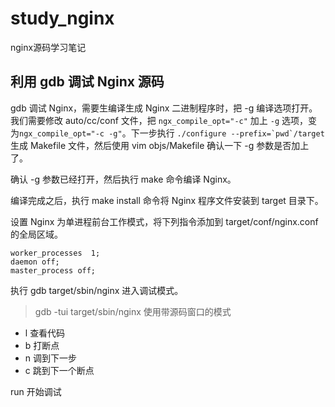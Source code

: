 # study\_nginx
nginx源码学习笔记

## 利用 gdb 调试 Nginx 源码

gdb 调试 Nginx，需要生编译生成 Nginx 二进制程序时，把 -g 编译选项打开。我们需要修改 auto/cc/conf 文件，把 `ngx_compile_opt="-c"` 加上 `-g` 选项，变为`ngx_compile_opt="-c -g"`。下一步执行 ``./configure --prefix=`pwd`/target`` 生成 Makefile 文件，然后使用 vim objs/Makefile 确认一下 -g 参数是否加上了。

确认 -g 参数已经打开，然后执行 make 命令编译 Nginx。

编译完成之后，执行 make install 命令将 Nginx 程序文件安装到 target 目录下。

设置 Nginx 为单进程前台工作模式，将下列指令添加到 target/conf/nginx.conf 的全局区域。

```
worker_processes  1;
daemon off;
master_process off;
```

执行 gdb target/sbin/nginx 进入调试模式。

> gdb -tui target/sbin/nginx 使用带源码窗口的模式

* l 查看代码
* b 打断点
* n 调到下一步
* c 跳到下一个断点

run 开始调试

